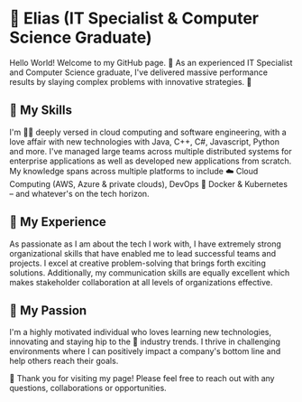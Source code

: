 # 👋 Elias (IT Specialist & Computer Science Graduate) 

Hello World! Welcome to my GitHub page. 🚀 As an experienced IT Specialist and Computer Science graduate, I've delivered massive performance results by slaying complex problems with innovative strategies. 💪

## 🤖 My Skills
I'm 👨‍💻 deeply versed in cloud computing and software engineering, with a love affair with new technologies with Java, C++, C#, Javascript, Python and more. I've managed large teams across multiple distributed systems for enterprise applications as well as developed new applications from scratch. My knowledge spans across multiple platforms to include ☁️ Cloud Computing (AWS, Azure & private clouds), DevOps 🐳 Docker &amp; Kubernetes – and whatever's on the tech horizon. 

## 💼 My Experience

As passionate as I am about the tech I work with, I have extremely strong organizational skills that have enabled me to lead successful teams and projects. I excel at creative problem-solving that brings forth exciting solutions. Additionally, my communication skills are equally excellent which makes stakeholder collaboration at all levels of organizations effective.

## 🌟 My Passion
I'm a highly motivated individual who loves learning new technologies, innovating and staying hip to the 🌊 industry trends. I thrive in challenging environments where I can positively impact a company's bottom line and help others reach their goals. 

👋 Thank you for visiting my page! Please feel free to reach out with any questions, collaborations or opportunities.

<!--
**eliastaye6/eliastaye6** is a ✨ _special_ ✨ repository because its `README.md` (this file) appears on your GitHub profile.

Here are some ideas to get you started:

- 🔭 I’m currently working on ...
- 🌱 I’m currently learning ...
- 👯 I’m looking to collaborate on ...
- 🤔 I’m looking for help with ...
- 💬 Ask me about ...
- 📫 How to reach me: ...
- 😄 Pronouns: ...
- ⚡ Fun fact: ...
-->
